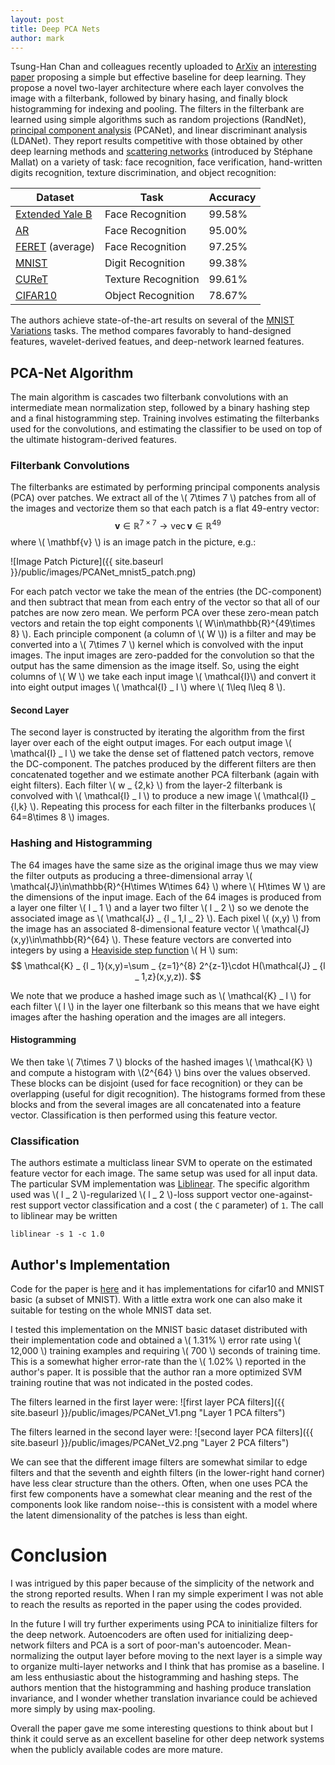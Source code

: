 ```yaml
---
layout: post
title: Deep PCA Nets
author: mark
---
```


Tsung-Han Chan and colleagues recently uploaded to [ArXiv](http://arxiv.org) an [interesting paper](http://arxiv.org/abs/1404.3606) proposing a simple but effective baseline for deep learning.  They propose a novel two-layer architecture where
each layer convolves the image with a filterbank, followed by binary hasing, and finally block histogramming for indexing and pooling.  The filters in the filterbank are learned using simple algorithms such as random projections (RandNet),
[principal component analysis](http://en.wikipedia.org/wiki/Principal_component_analysis) (PCANet), and linear discriminant analysis (LDANet).  They report results competitive with those obtained
by other deep learning methods
and [scattering networks](http://www.di.ens.fr/data/scattering) (introduced by Stéphane Mallat) on a variety of task: face recognition, face verification, hand-written digits recognition, texture discrimination, and object recognition:

|Dataset   | Task  | Accuracy  |
|---|---|---|
| [Extended Yale B](http://vision.ucsd.edu/~leekc/ExtYaleDatabase/ExtYaleB.html)  | Face Recognition  | 99.58%  |
| [AR](http://www2.ece.ohio-state.edu/~aleix/ARdatabase.html) | Face Recognition  | 95.00%   |
| [FERET](http://www.itl.nist.gov/iad/humanid/feret/feret_master.html) (average)   | Face Recognition  | 97.25%  |
| [MNIST](http://yann.lecun.com/exdb/mnist/) | Digit Recognition  | 99.38% |
| [CUReT](http://www1.cs.columbia.edu/CAVE//exclude/curet/.index.html) | Texture Recognition |  99.61% |
| [CIFAR10](http://www.cs.toronto.edu/~kriz/cifar.html) | Object Recognition  | 78.67% |


The authors achieve state-of-the-art results on several of the [MNIST Variations](http://www.iro.umontreal.ca/~lisa/twiki/bin/view.cgi/Public/MnistVariations) tasks. The method compares favorably to hand-designed features, wavelet-derived featues, and deep-network learned features.

## PCA-Net Algorithm

The main algorithm is cascades two filterbank convolutions
with an intermediate mean normalization step,
 followed by 
a binary hashing step and a final histogramming step.  Training 
involves estimating the filterbanks used for the convolutions,
and estimating the classifier to be used on top of the ultimate histogram-derived features.

### Filterbank Convolutions

The filterbanks are estimated by performing principal components
analysis (PCA) over patches. We extract all of the \\( 7\times 7 \\)
patches from all of the images and vectorize them so that each patch
is a flat 49-entry vector: $$  \mathbf{v}\in\mathbb{R}^{7\times 7} \to \operatorname{vec}\mathbf{v}\in\mathbb{R}^{49}   $$
where \\( \mathbf{v} \\) is an image patch in the picture, e.g.:

![Image Patch Picture]({{ site.baseurl }}/public/images/PCANet_mnist5_patch.png)

For each patch vector we take the mean
of the entries (the DC-component) and then subtract that mean
from each entry of the vector so that all of our patches
are now zero mean.  We perform PCA over these zero-mean
patch vectors and retain
the top eight components \\( W\in\mathbb{R}^{49\times 8} \\). Each
principle component (a column of \\( W \\)) is a filter and may be
converted into a \\( 7\times 7 \\) kernel which is convolved with
the input images.  The input images are zero-padded for the
convolution so that the output has the same dimension as the 
image itself.  So, using the eight columns of \\( W \\)
we take each input image \\( \mathcal{I}\\) and convert it
into eight output images \\( \mathcal{I} _ l \\)  where \\( 1\leq l\leq 8 \\). 

#### Second Layer

The second layer is constructed by iterating the algorithm from
the first layer over each of the eight output images.  For each
output image \\( \mathcal{I} _ l \\) we take the dense set
of flattened patch vectors, remove the DC-component.  The patches produced by
the different filters are then concatenated together and
we estimate another PCA filterbank (again with eight filters).  Each filter
\\( w _ {2,k} \\) from the layer-2 filterbank is convolved with 
\\( \mathcal{I} _ l \\) to produce a new image \\( \mathcal{I} _ {l,k} \\).  Repeating
this process for each filter in the filterbanks produces \\( 64=8\times 8 \\)
images.

### Hashing and Histogramming

The 64 images have the same size as the original image thus we 
may view the filter outputs as producing a three-dimensional
array \\( \mathcal{J}\in\mathbb{R}^{H\times W\times 64} \\)
where \\( H\times W \\) are the dimensions of the input image. Each
of the 64 images is produced from a layer one filter \\( l _ 1 \\)
and a layer two filter \\( l _ 2 \\) so we denote the associated
image as \\( \mathcal{J} _ {l _ 1,l _ 2} \\).  Each
pixel \\( (x,y) \\) from the image has an associated
8-dimensional feature vector \\( \mathcal{J}(x,y)\in\mathbb{R}^{64} \\).  These feature vectors are converted into integers by using a
[Heaviside step function](http://en.wikipedia.org/wiki/Heaviside_step_function) \\( H \\) sum:
$$ \mathcal{K} _ {l _ 1}(x,y)=\sum _ {z=1}^{8} 2^{z-1}\cdot H(\mathcal{J} _ {l _ 1,z}(x,y,z)).   $$

We note that we produce a hashed image such as \\( \mathcal{K} _ l \\)
for each filter \\( l \\) in the layer one filterbank so this means
that we have eight images after the hashing operation and the images
are all integers.

#### Histogramming

We then take \\( 7\times 7 \\) blocks of the hashed images
\\( \mathcal{K} \\) and compute a histogram with \\(2^{64} \\)
bins over the values observed.  These blocks can be disjoint
(used for face recognition) or they can be overlapping (useful
for digit recognition).  The histograms formed from these blocks
and from the several images are all concatenated into a feature 
vector.  Classification is then performed using this feature
vector.

### Classification

The authors estimate a multiclass linear SVM to operate
on the estimated feature vector for each image.  The same
setup was used for all input data. The particular SVM implementation
was [Liblinear](http://www.csie.ntu.edu.tw/~cjlin/liblinear/).
The specific algorithm used was \\( l _ 2 \\)-regularized 
\\( l _ 2 \\)-loss support vector one-against-rest support vector
classification and a cost ( the `C` parameter) of `1`. The 
call to liblinear may be written

`liblinear -s 1 -c 1.0`

## Author's Implementation

Code for the paper is [here](http://mx.nthu.edu.tw/~tsunghan/download/PCANet_demo.zip)
and it has implementations for cifar10 and MNIST basic (a subset of MNIST).  With a little extra
work one can also make it suitable for testing on the whole MNIST data set.

I tested this implementation on the MNIST basic dataset distributed with their implementation
code and obtained a \\( 1.31\% \\)
error rate using \\( 12,000 \\) training examples
 and requiring
\\( 700 \\) seconds of training time.  This is a somewhat higher error-rate than the \\( 1.02\% \\)
reported in the author's paper.  It is possible that the author ran a more optimized SVM training routine
that was not indicated in the posted codes.  

The filters learned in the first layer were:
![first layer PCA filters]({{ site.baseurl }}/public/images/PCANet_V1.png "Layer 1 PCA filters")

The filters learned in the second layer were:
![second layer PCA filters]({{ site.baseurl }}/public/images/PCANet_V2.png "Layer 2 PCA filters")

We can see that the different image filters are somewhat similar to edge filters and that the seventh
and eighth filters (in the lower-right hand corner) have less clear structure than the others. Often,
when one uses PCA the first few components have a somewhat clear meaning and the rest of the components
look like random noise--this is consistent with a model where the latent dimensionality of the patches is less than
eight.

# Conclusion

I was intrigued by this paper because of the simplicity of the network and the strong
reported results.  When I ran my simple experiment I was not able to reach the results as reported
in the paper using the codes provided.

In the future I will try further experiments using PCA to ininitialize filters for the deep network.
Autoencoders are often used for initializing deep-network filters and PCA is a sort of poor-man's autoencoder.
Mean-normalizing the output layer before moving to the next layer is a simple way to organize multi-layer networks
and I think that has promise as a baseline.  I am less enthusiastic about the histogramming and hashing steps.
The authors mention that the histogramming and hashing produce translation invariance, and I wonder whether
translation invariance could be achieved more simply by using max-pooling.

Overall the paper gave me some interesting questions to think about but I think it could serve as an excellent
baseline for other deep network systems when the publicly available codes are more mature.


